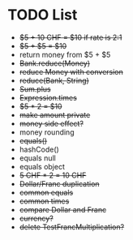 # TODO List

- ~~$5 + 10 CHF = $10 if rate is 2:1~~
- ~~$5 + $5 = $10~~
- return money from $5 + $5
- ~~Bank.reduce(Money)~~
- ~~reduce Money with conversion~~
- ~~reduce(Bank, String)~~
- ~~Sum.plus~~
- ~~Expression.times~~
- ~~$5 * 2 = $10~~
- ~~make amount private~~
- ~~money side effect?~~
- money rounding
- ~~equals()~~
- hashCode()
- equals null
- equals object
- ~~5 CHF * 2 = 10 CHF~~
- ~~Dollar/Franc duplication~~
- ~~common equals~~
- ~~common times~~
- ~~compare Dollar and Franc~~
- ~~currency?~~
- ~~delete TestFrancMultiplication?~~

